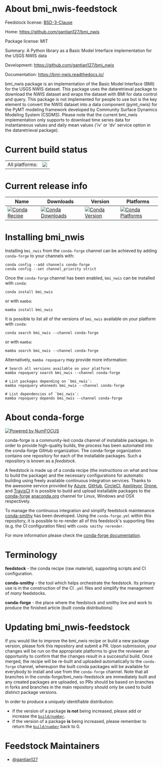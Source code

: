 About bmi_nwis-feedstock
========================

Feedstock license: [BSD-3-Clause](https://github.com/conda-forge/bmi_nwis-feedstock/blob/main/LICENSE.txt)

Home: https://github.com/gantian127/bmi_nwis

Package license: MIT

Summary: A Python library as a Basic Model Interface implementation for the USGS NWIS data


Development: https://github.com/gantian127/bmi_nwis

Documentation: https://bmi-nwis.readthedocs.io/

bmi_nwis package is an implementation of the Basic Model Interface (BMI) for the USGS
NWIS dataset. This package uses the dataretrieval package to download the NWIS dataset
and wraps the dataset with BMI for data control and query.
This package is not implemented for people to use but is the key element to convert the
NWIS dataset into a data component (pymt_nwis) for the PyMT modeling framework developed
by Community Surface Dynamics Modeling System (CSDMS).
Please note that the current bmi_nwis implementation only supports to download time series
data for instantaneous values and daily mean values ('iv' or 'dv' service option in the
dataretrieval package).


Current build status
====================


<table><tr><td>All platforms:</td>
    <td>
      <a href="https://dev.azure.com/conda-forge/feedstock-builds/_build/latest?definitionId=18323&branchName=main">
        <img src="https://dev.azure.com/conda-forge/feedstock-builds/_apis/build/status/bmi_nwis-feedstock?branchName=main">
      </a>
    </td>
  </tr>
</table>

Current release info
====================

| Name | Downloads | Version | Platforms |
| --- | --- | --- | --- |
| [![Conda Recipe](https://img.shields.io/badge/recipe-bmi_nwis-green.svg)](https://anaconda.org/conda-forge/bmi_nwis) | [![Conda Downloads](https://img.shields.io/conda/dn/conda-forge/bmi_nwis.svg)](https://anaconda.org/conda-forge/bmi_nwis) | [![Conda Version](https://img.shields.io/conda/vn/conda-forge/bmi_nwis.svg)](https://anaconda.org/conda-forge/bmi_nwis) | [![Conda Platforms](https://img.shields.io/conda/pn/conda-forge/bmi_nwis.svg)](https://anaconda.org/conda-forge/bmi_nwis) |

Installing bmi_nwis
===================

Installing `bmi_nwis` from the `conda-forge` channel can be achieved by adding `conda-forge` to your channels with:

```
conda config --add channels conda-forge
conda config --set channel_priority strict
```

Once the `conda-forge` channel has been enabled, `bmi_nwis` can be installed with `conda`:

```
conda install bmi_nwis
```

or with `mamba`:

```
mamba install bmi_nwis
```

It is possible to list all of the versions of `bmi_nwis` available on your platform with `conda`:

```
conda search bmi_nwis --channel conda-forge
```

or with `mamba`:

```
mamba search bmi_nwis --channel conda-forge
```

Alternatively, `mamba repoquery` may provide more information:

```
# Search all versions available on your platform:
mamba repoquery search bmi_nwis --channel conda-forge

# List packages depending on `bmi_nwis`:
mamba repoquery whoneeds bmi_nwis --channel conda-forge

# List dependencies of `bmi_nwis`:
mamba repoquery depends bmi_nwis --channel conda-forge
```


About conda-forge
=================

[![Powered by
NumFOCUS](https://img.shields.io/badge/powered%20by-NumFOCUS-orange.svg?style=flat&colorA=E1523D&colorB=007D8A)](https://numfocus.org)

conda-forge is a community-led conda channel of installable packages.
In order to provide high-quality builds, the process has been automated into the
conda-forge GitHub organization. The conda-forge organization contains one repository
for each of the installable packages. Such a repository is known as a *feedstock*.

A feedstock is made up of a conda recipe (the instructions on what and how to build
the package) and the necessary configurations for automatic building using freely
available continuous integration services. Thanks to the awesome service provided by
[Azure](https://azure.microsoft.com/en-us/services/devops/), [GitHub](https://github.com/),
[CircleCI](https://circleci.com/), [AppVeyor](https://www.appveyor.com/),
[Drone](https://cloud.drone.io/welcome), and [TravisCI](https://travis-ci.com/)
it is possible to build and upload installable packages to the
[conda-forge](https://anaconda.org/conda-forge) [anaconda.org](https://anaconda.org/)
channel for Linux, Windows and OSX respectively.

To manage the continuous integration and simplify feedstock maintenance
[conda-smithy](https://github.com/conda-forge/conda-smithy) has been developed.
Using the ``conda-forge.yml`` within this repository, it is possible to re-render all of
this feedstock's supporting files (e.g. the CI configuration files) with ``conda smithy rerender``.

For more information please check the [conda-forge documentation](https://conda-forge.org/docs/).

Terminology
===========

**feedstock** - the conda recipe (raw material), supporting scripts and CI configuration.

**conda-smithy** - the tool which helps orchestrate the feedstock.
                   Its primary use is in the construction of the CI ``.yml`` files
                   and simplify the management of *many* feedstocks.

**conda-forge** - the place where the feedstock and smithy live and work to
                  produce the finished article (built conda distributions)


Updating bmi_nwis-feedstock
===========================

If you would like to improve the bmi_nwis recipe or build a new
package version, please fork this repository and submit a PR. Upon submission,
your changes will be run on the appropriate platforms to give the reviewer an
opportunity to confirm that the changes result in a successful build. Once
merged, the recipe will be re-built and uploaded automatically to the
`conda-forge` channel, whereupon the built conda packages will be available for
everybody to install and use from the `conda-forge` channel.
Note that all branches in the conda-forge/bmi_nwis-feedstock are
immediately built and any created packages are uploaded, so PRs should be based
on branches in forks and branches in the main repository should only be used to
build distinct package versions.

In order to produce a uniquely identifiable distribution:
 * If the version of a package **is not** being increased, please add or increase
   the [``build/number``](https://docs.conda.io/projects/conda-build/en/latest/resources/define-metadata.html#build-number-and-string).
 * If the version of a package **is** being increased, please remember to return
   the [``build/number``](https://docs.conda.io/projects/conda-build/en/latest/resources/define-metadata.html#build-number-and-string)
   back to 0.

Feedstock Maintainers
=====================

* [@gantian127](https://github.com/gantian127/)

